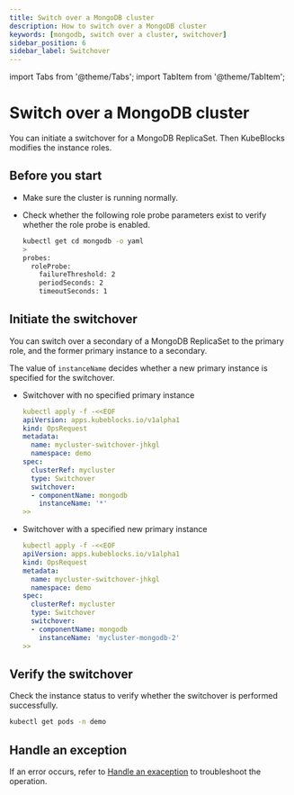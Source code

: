 ```yaml
---
title: Switch over a MongoDB cluster
description: How to switch over a MongoDB cluster
keywords: [mongodb, switch over a cluster, switchover]
sidebar_position: 6
sidebar_label: Switchover
---
```


import Tabs from '@theme/Tabs';
import TabItem from '@theme/TabItem';

# Switch over a MongoDB cluster

You can initiate a switchover for a MongoDB ReplicaSet. Then KubeBlocks modifies the instance roles.

## Before you start

* Make sure the cluster is running normally.
* Check whether the following role probe parameters exist to verify whether the role probe is enabled.

   ```bash
   kubectl get cd mongodb -o yaml
   >
   probes:
     roleProbe:
       failureThreshold: 2
       periodSeconds: 2
       timeoutSeconds: 1
   ```

## Initiate the switchover

You can switch over a secondary of a MongoDB ReplicaSet to the primary role, and the former primary instance to a secondary.

The value of `instanceName` decides whether a new primary instance is specified for the switchover.

* Switchover with no specified primary instance

  ```yaml
  kubectl apply -f -<<EOF
  apiVersion: apps.kubeblocks.io/v1alpha1
  kind: OpsRequest
  metadata:
    name: mycluster-switchover-jhkgl
    namespace: demo
  spec:
    clusterRef: mycluster
    type: Switchover
    switchover:
    - componentName: mongodb
      instanceName: '*'
  >>
  ```

* Switchover with a specified new primary instance

  ```yaml
  kubectl apply -f -<<EOF
  apiVersion: apps.kubeblocks.io/v1alpha1
  kind: OpsRequest
  metadata:
    name: mycluster-switchover-jhkgl
    namespace: demo
  spec:
    clusterRef: mycluster
    type: Switchover
    switchover:
    - componentName: mongodb
      instanceName: 'mycluster-mongodb-2'
  >>
  ```

## Verify the switchover

Check the instance status to verify whether the switchover is performed successfully.

```bash
kubectl get pods -n demo
```

## Handle an exception

If an error occurs, refer to [Handle an exaception](./../../handle-an-exception/handle-a-cluster-exception.md) to troubleshoot the operation.
